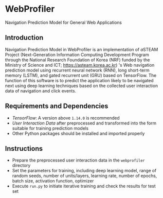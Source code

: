 # WebProfiler
Navigation Prediction Model for General Web Applications

## Introduction

Navigation Prediction Model in WebProfiler is an implementation of *a*STEAM Project (Next-Generation Information Computing Development Program through the National Research Foundation of Korea (NRF) funded by the Ministry of Science and ICT; <https://asteam.korea.ac.kr>) 's Web navigation prediction model using recurrent neural network (RNN), long short-term memory (LSTM), and gated recurrent unit (GRU) based on TensorFlow. The function of this software is to predict the application likely to be navigated next using deep learning techniques based on the collected user interaction data of navigation and click events.

## Requirements and Dependencies

* *TensorFlow*: A version above `1.14.0` is recommended
* *User Interaction Data* after preprocessed and transformed into the form suitable for training prediction models
* Other Python packages should be installed and imported properly

## Instructions

* Prepare the preprocessed user interaction data in the `webprofiler` directory
* Set the parameters for training, including deep learning model, range of random seeds, number of units/layers, learning rate, number of epochs, batch size, activation function, optimizer
* Execute `run.py` to initiate iterative training and check the results for test set
